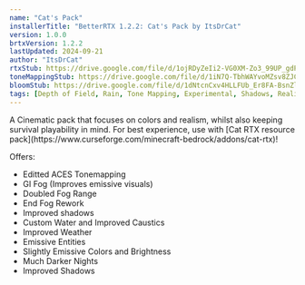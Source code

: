 ```yaml
---
name: "Cat's Pack"
installerTitle: "BetterRTX 1.2.2: Cat's Pack by ItsDrCat"
version: 1.0.0
brtxVersion: 1.2.2
lastUpdated: 2024-09-21
author: "ItsDrCat"
rtxStub: https://drive.google.com/file/d/1ojRDyZeIi2-VG0XM-Zo3_99UP_gdP8J0/view?usp=sharing
toneMappingStub: https://drive.google.com/file/d/1iN7Q-TbhWAYvoMZsv8ZJCeIxGnlceljp/view?usp=sharing
bloomStub: https://drive.google.com/file/d/1dNtcnCxv4HLLFUb_Er8FA-BsnZlpSIqL/view?usp=sharing
tags: [Depth of Field, Rain, Tone Mapping, Experimental, Shadows, Realistic, Survival]
---
```


<p className="lead">A Cinematic pack that focuses on colors and realism, whilst also keeping survival playability in mind.
For best experience, use with [Cat RTX resource pack](https://www.curseforge.com/minecraft-bedrock/addons/cat-rtx)!</p>

Offers:

- Editted ACES Tonemapping
- GI Fog (Improves emissive visuals)
- Doubled Fog Range
- End Fog Rework
- Improved shadows
- Custom Water and Improved Caustics
- Improved Weather
- Emissive Entities
- Slightly Emissive Colors and Brightness
- Much Darker Nights
- Improved Shadows